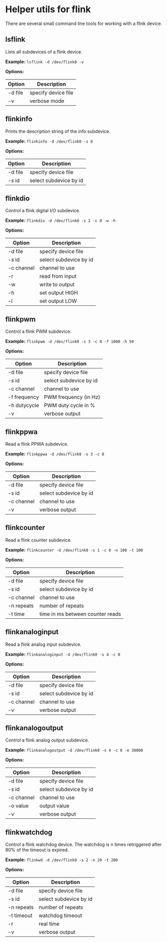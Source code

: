 Helper utils for flink
======================

There are several small command line tools for working with a flink device.

lsflink
-------

Lists all subdevices of a flink device.

**Example:** `lsflink -d /dev/flink0 -v`

**Options:**

| Option  | Description         |
| ------- | ------------------- |
| -d file | specify device file |
| -v      | verbose mode        |


flinkinfo
-------

Prints the description string of the info subdevice.

**Example:** `flinkinfo -d /dev/flink0 -s 0`

**Options:**

| Option  | Description            |
| ------- | ---------------------- |
| -d file | specify device file    |
| -s id   | select subdevice by id |


flinkdio
--------

Control a flink digital I/O subdevice.

**Example:** `flinkdio -d /dev/flink0 -s 2 -c 0 -w -h`

**Options:**

| Option      | Description            |
| ----------- | ---------------------- |
| -d file     | specify device file    |
| -s id       | select subdevice by id |
| -c channel  | channel to use         |
| -r          | read from input        |
| -w          | write to output        |
| -h          | set output HIGH        |
| -l          | set output LOW         |


flinkpwm
--------

Control a flink PWM subdevice.

**Example:** `flinkpwm -d /dev/flink0 -s 3 -c 0 -f 1000 -h 50`

**Options:**

| Option        | Description            |
| ------------- | ---------------------- |
| -d file       | specify device file    |
| -s id         | select subdevice by id |
| -c channel    | channel to use         |
| -f frequency  | PWM frequency (in Hz)  |
| -h dutycycle  | PWM duty cycle in %    |
| -v            | verbose output         |


flinkppwa
---------

Read a flink PPWA subdevice.

**Example:** `flinkppwa -d /dev/flink0 -s 3 -c 0`

**Options:**

| Option        | Description            |
| ------------- | ---------------------- |
| -d file       | specify device file    |
| -s id         | select subdevice by id |
| -c channel    | channel to use         |
| -v            | verbose output         |


flinkcounter
------------

Read a flink counter subdevice.

**Example:** `flinkcounter -d /dev/flink0 -s 1 -c 0 -n 100 -t 100`

**Options:**

| Option        | Description                |
| ------------- | -------------------------- |
| -d file       | specify device file        |
| -s id         | select subdevice by id     |
| -c channel    | channel to use             |
| -n repeats    | number of repeats          |
| -t time       | time in ms between counter reads |


flinkanaloginput
------------

Read a flink analog input subdevice.

**Example:** `flinkanaloginput -d /dev/flink0 -s 4 -c 0`

**Options:**

| Option        | Description                |
| ------------- | -------------------------- |
| -d file       | specify device file        |
| -s id         | select subdevice by id     |
| -c channel    | channel to use             |
| -v            | verbose output             |


flinkanalogoutput
------------

Control a flink analog output subdevice.

**Example:** `flinkanalogoutput -d /dev/flink0 -s 4 -c 0 -o 38000`

**Options:**

| Option        | Description                |
| ------------- | -------------------------- |
| -d file       | specify device file        |
| -s id         | select subdevice by id     |
| -c channel    | channel to use             |
| -o value      | output value               |
| -v            | verbose output             |


flinkwatchdog
------------

Control a flink watchdog device. The watchdog is n times retriggered after 80% of the timeout is expired. 

**Example:** `flinkwd -d /dev/flink0 -s 2 -n 20 -t 200`

**Options:**

| Option        | Description                |
| ------------- | -------------------------- |
| -d file       | specify device file        |
| -s id         | select subdevice by id     |
| -n repeats    | number of repeats          |
| -t timeout    | watchdog timeout			     |
| -r            | real time                  |
| -v            | verbose output             |
